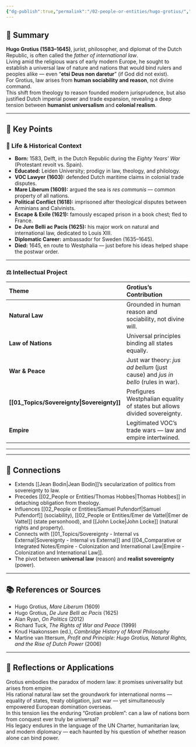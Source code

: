 ```yaml
---
{"dg-publish":true,"permalink":"/02-people-or-entities/hugo-grotius/","title":"Hugo Grotius","tags":[null,null,null,null,null,null]}
---
```



## 🧭 Summary
**Hugo Grotius (1583–1645)**, jurist, philosopher, and diplomat of the Dutch Republic, is often called the *father of international law*.  
Living amid the religious wars of early modern Europe, he sought to establish a universal law of nature and nations that would bind rulers and peoples alike — even “**etsi Deus non daretur**” (if God did not exist).  
For Grotius, law arises from **human sociability and reason**, not divine command.  
This shift from theology to reason founded modern jurisprudence, but also justified Dutch imperial power and trade expansion, revealing a deep tension between **humanist universalism** and **colonial realism**.

---

## 🧩 Key Points

### 📘 Life & Historical Context
- **Born:** 1583, Delft, in the Dutch Republic during the *Eighty Years’ War* (Protestant revolt vs. Spain).  
- **Educated:** Leiden University; prodigy in law, theology, and philology.  
- **VOC Lawyer (1603):** defended Dutch maritime claims in colonial trade disputes.  
- **Mare Liberum (1609):** argued the sea is *res communis* — common property of all nations.  
- **Political Conflict (1618):** imprisoned after theological disputes between Arminians and Calvinists.  
- **Escape & Exile (1621):** famously escaped prison in a book chest; fled to France.  
- **De Jure Belli ac Pacis (1625):** his major work on natural and international law, dedicated to Louis XIII.  
- **Diplomatic Career:** ambassador for Sweden (1635–1645).  
- **Died:** 1645, en route to Westphalia — just before his ideas helped shape the postwar order.

---

### ⚖️ Intellectual Project
| Theme               | Grotius’s Contribution                                                           |
| :------------------ | :------------------------------------------------------------------------------- |
| **Natural Law**     | Grounded in human reason and sociability, not divine will.                       |
| **Law of Nations**  | Universal principles binding all states equally.                                 |
| **War & Peace**     | Just war theory: *jus ad bellum* (just cause) and *jus in bello* (rules in war). |
| **[[01_Topics/Sovereignty\|Sovereignty]]** | Prefigures Westphalian equality of states but allows divided sovereignty.        |
| **Empire**          | Legitimated VOC’s trade wars — law and empire intertwined.                       |

---
---

## 🔗 Connections
- Extends [[Jean Bodin\|Jean Bodin]]’s secularization of politics from sovereignty to law.  
- Precedes [[02_People or Entities/Thomas Hobbes\|Thomas Hobbes]] in detaching obligation from theology.  
- Influences [[02_People or Entities/Samuel Pufendorf\|Samuel Pufendorf]] (sociability), [[02_People or Entities/Emer de Vattel\|Emer de Vattel]] (state personhood), and [[John Locke\|John Locke]] (natural rights and property).  
- Connects with [[01_Topics/Sovereignty - Internal vs External\|Sovereignty - Internal vs External]] and [[04_Comparative or Integrated Notes/Empire - Colonization and International Law\|Empire - Colonization and International Law]].  
- The pivot between **universal law** (reason) and **realist sovereignty** (power).  

---

## 📚 References or Sources
- Hugo Grotius, *Mare Liberum* (1609)  
- Hugo Grotius, *De Jure Belli ac Pacis* (1625)  
- Alan Ryan, *On Politics* (2012)  
- Richard Tuck, *The Rights of War and Peace* (1999)  
- Knud Haakonssen (ed.), *Cambridge History of Moral Philosophy*  
- Martine van Ittersum, *Profit and Principle: Hugo Grotius, Natural Rights, and the Rise of Dutch Power* (2006)

---

## 💬 Reflections or Applications
Grotius embodies the paradox of modern law: it promises universality but arises from empire.  
His rational natural law set the groundwork for international norms — equality of states, treaty obligation, just war — yet simultaneously empowered European domination overseas.  
In this tension lies the enduring “Grotian problem”: can a law of nations born from conquest ever truly be universal?  
His legacy endures in the language of the UN Charter, humanitarian law, and modern diplomacy — each haunted by his question of whether reason alone can bind power.